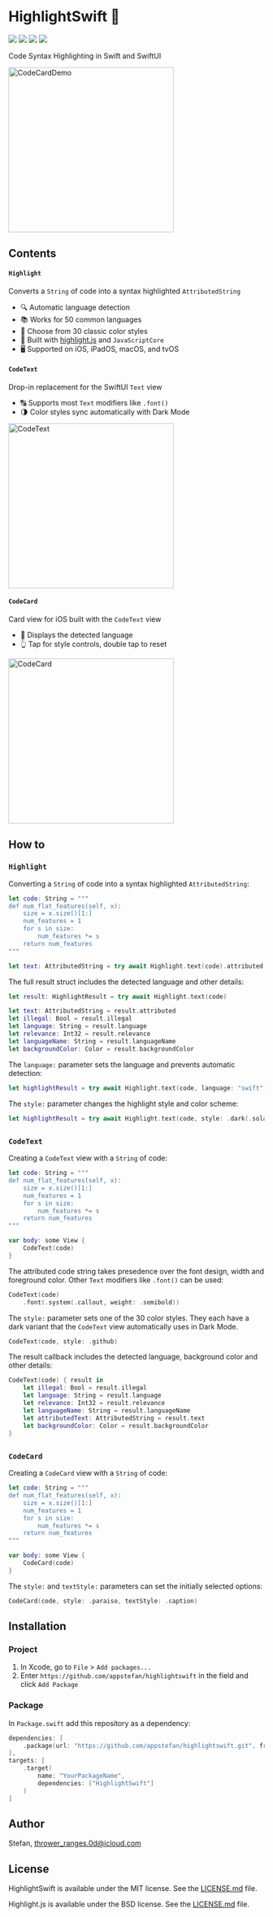 # HighlightSwift 🎨

![](https://img.shields.io/github/v/release/appstefan/highlightswift)
![](https://img.shields.io/github/license/appstefan/highlightswift)
[![](https://img.shields.io/endpoint?url=https%3A%2F%2Fswiftpackageindex.com%2Fapi%2Fpackages%2Fappstefan%2FHighlightSwift%2Fbadge%3Ftype%3Dswift-versions)](https://swiftpackageindex.com/appstefan/HighlightSwift)
[![](https://img.shields.io/endpoint?url=https%3A%2F%2Fswiftpackageindex.com%2Fapi%2Fpackages%2Fappstefan%2FHighlightSwift%2Fbadge%3Ftype%3Dplatforms)](https://swiftpackageindex.com/appstefan/HighlightSwift)

Code Syntax Highlighting in Swift and SwiftUI

<picture>
  <source media="(prefers-color-scheme: dark)" srcset="https://github.com/appstefan/HighlightSwift/assets/6455394/b95f08cd-613a-42c1-8fae-3ab62e477ebe">
  <source media="(prefers-color-scheme: light)" srcset="https://github.com/appstefan/HighlightSwift/assets/6455394/fd9c69df-1efa-47ec-a753-599346cd1ca2">
  <img alt="CodeCardDemo" src="https://github.com/appstefan/HighlightSwift/assets/6455394/fd9c69df-1efa-47ec-a753-599346cd1ca2" width=325>
</picture>

## Contents

#### `Highlight`
Converts a `String` of code into a syntax highlighted `AttributedString`
* 🔍 Automatic language detection
* 📚 Works for 50 common languages
* 🌈 Choose from 30 classic color styles
* 🧰 Built with [highlight.js](https://github.com/highlightjs/highlight.js) and `JavaScriptCore`
* 🖥️ Supported on iOS, iPadOS, macOS, and tvOS

#### `CodeText`
Drop-in replacement for the SwiftUI `Text` view
* 🔠 Supports most `Text` modifiers like `.font()`
* 🌗 Color styles sync automatically with Dark Mode

<picture>
  <source media="(prefers-color-scheme: dark)" srcset="https://github.com/appstefan/HighlightSwift/assets/6455394/5021a822-39f2-40bd-b1f8-2680c2382dd3">
  <source media="(prefers-color-scheme: light)" srcset="https://github.com/appstefan/HighlightSwift/assets/6455394/5ae80ec9-d121-4f20-9cad-1ee3427e8052">
  <img alt="CodeText" src="https://github.com/appstefan/HighlightSwift/assets/6455394/5ae80ec9-d121-4f20-9cad-1ee3427e8052" width=325>
</picture>

#### `CodeCard`
Card view for iOS built with the `CodeText` view
* 💬 Displays the detected language
* 👆 Tap for style controls, double tap to reset

<picture>
  <source media="(prefers-color-scheme: dark)" srcset="https://github.com/appstefan/HighlightSwift/assets/6455394/c785af2a-f6e4-4589-ae4d-34c4feaa8644">
  <source media="(prefers-color-scheme: light)" srcset="https://github.com/appstefan/HighlightSwift/assets/6455394/70dc2a01-1cf1-4378-9c88-49247e92e276">
  <img alt="CodeCard" src="https://github.com/appstefan/HighlightSwift/assets/6455394/70dc2a01-1cf1-4378-9c88-49247e92e276" width=325>
</picture>

## How to
### `Highlight`

Converting a `String` of code into a syntax highlighted `AttributedString`:
```swift
let code: String = """
def num_flat_features(self, x):
    size = x.size()[1:]
    num_features = 1
    for s in size:
        num_features *= s
    return num_features
"""

let text: AttributedString = try await Highlight.text(code).attributed
```

The full result struct includes the detected language and other details:
```swift
let result: HighlightResult = try await Highlight.text(code)

let text: AttributedString = result.attributed
let illegal: Bool = result.illegal
let language: String = result.language
let relevance: Int32 = result.relevance
let languageName: String = result.languageName
let backgroundColor: Color = result.backgroundColor
```

The `language:` parameter sets the language and prevents automatic detection:
```swift
let highlightResult = try await Highlight.text(code, language: "swift")
```

The `style:` parameter changes the highlight style and color scheme:
```swift
let highlightResult = try await Highlight.text(code, style: .dark(.solarFlare))
```

##
### `CodeText`

Creating a `CodeText` view with a `String` of code:
```swift
let code: String = """
def num_flat_features(self, x):
    size = x.size()[1:]
    num_features = 1
    for s in size:
        num_features *= s
    return num_features
"""

var body: some View {
    CodeText(code)
}
```

The attributed code string takes presedence over the font design, width and foreground color. Other `Text` modifiers like `.font()` can be used:
```swift
CodeText(code)
    .font(.system(.callout, weight: .semibold))
```

The `style:` parameter sets one of the 30 color styles. 
They each have a dark variant that the `CodeText` view automatically uses in Dark Mode.
```swift
CodeText(code, style: .github)
```

The result callback includes the detected language, background color and other details:
```swift
CodeText(code) { result in
    let illegal: Bool = result.illegal
    let language: String = result.language
    let relevance: Int32 = result.relevance
    let languageName: String = result.languageName
    let attributedText: AttributedString = result.text
    let backgroundColor: Color = result.backgroundColor
}
```

##
### `CodeCard`

Creating a `CodeCard` view with a `String` of code:
```swift
let code: String = """
def num_flat_features(self, x):
    size = x.size()[1:]
    num_features = 1
    for s in size:
        num_features *= s
    return num_features
"""

var body: some View {
    CodeCard(code)
}
```

The `style:` and `textStyle:` parameters can set the initially selected options:
```swift
CodeCard(code, style: .paraiso, textStyle: .caption)
```

## Installation

### Project

1. In Xcode, go to `File` > `Add packages...`
2. Enter `https://github.com/appstefan/highlightswift` in the field and click `Add Package`

### Package

In `Package.swift` add this repository as a dependency:
```swift
dependencies: [
    .package(url: "https://github.com/appstefan/highlightswift.git", from: "1.0.0")
],
targets: [
    .target(
        name: "YourPackageName",
        dependencies: ["HighlightSwift"]
    )
]
```

## Author

Stefan, thrower_ranges.0d@icloud.com

## License

HighlightSwift is available under the MIT license. See the [LICENSE.md](/LICENSE.md) file.

Highlight.js is available under the BSD license. See the [LICENSE.md](/Sources/HighlightSwift/HighlightJS/LICENSE.md) file.
